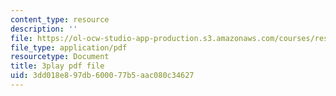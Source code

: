 ```yaml
---
content_type: resource
description: ''
file: https://ol-ocw-studio-app-production.s3.amazonaws.com/courses/res-9-003-brains-minds-and-machines-summer-course-summer-2015/3dd018e897db600077b5aac080c34627_Ch56tU3wb9c.pdf
file_type: application/pdf
resourcetype: Document
title: 3play pdf file
uid: 3dd018e8-97db-6000-77b5-aac080c34627
---
```

